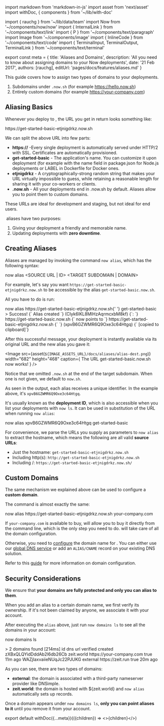 import markdown from 'markdown-in-js'
import asset from 'next/asset'
import withDoc, { components } from '~/lib/with-doc'

import { rauchg } from '~/lib/data/team'
import Now from '~/components/now/now'
import { InternalLink } from '~/components/text/link'
import { P } from '~/components/text/paragraph'
import Image from '~/components/image'
import { InlineCode } from '~/components/text/code'
import {
  TerminalInput,
  TerminalOutput,
  TerminalLink
} from '~/components/text/terminal'

export const meta = {
  title: 'Aliases and Domains',
  description: 'All you need to know about assigning domains to your Now deployments',
  date: '21 Feb 2017',
  authors: [rauchg],
  editUrl: 'pages/docs/features/aliases.md'
}

This guide covers how to assign two types of domains to your <Now color="#000"/> deployments.

1. Subdomains under `.now.sh` (for example https://hello.now.sh)
2. Entirely custom domains (for example https://your-company.com)

## Aliasing Basics

Whenever you deploy to <Now color="#000"/>, the URL you get in return looks something like:

<TerminalOutput>
  https://<P.B>get-started-basic</P.B>-<P.B>etjnigdrkz</P.B>.now.sh
</TerminalOutput>

We can split the above URL into few parts:

* **https://** -Every single deployment is automatically served under HTTP/2 with SSL. Certificates are automatically provisioned.
* **get-started-basic**	- The application's name. You can customize it upon deployment (for example with the name field in package.json for Node.js deployments or LABEL in Dockerfile for Docker ones.
* **etjnigdrkz** -	A cryptographically-strong random string that makes your URL virtually impossible to guess, while retaining a reasonable length for sharing it with your co-workers or clients.
* **.now.sh** -	All your deployments end in .now.sh by default. Aliases allow you to point them to custom domains.

These URLs are ideal for development and staging, but not ideal for end users.

&#8203;<Now color="#000"/> aliases have two purposes:

1. Giving your deployment a friendly and memorable name.
2. Updating deployments with **zero downtime**.

## Creating Aliases

Aliases are managed by invoking the command `now alias`, which has the following syntax:

<TerminalInput>
  now alias &lt;SOURCE URL | ID&gt; &lt;TARGET SUBDOMAIN | DOMAIN&gt;
</TerminalInput>

For example, let's say you want `https://get-started-basic-etjnigdrkz.now.sh` to be accessible by the alias `get-started-basic.now.sh`.

All you have to do is run:

<TerminalInput>
  now alias https://get-started-basic-etjnigdrkz.now.sh{' '}
  <P.B>get-started-basic</P.B>
</TerminalInput>

<TerminalOutput>
  <span className="cyan">&gt; Success!</span>
  {` Alias created `}
  <span className="gray">(CIyk6IKL8MIHzAqrmcxbM8kf)</span>
  {`:
  `}
  <TerminalLink href="https://get-started-basic.now.sh">
    https://get-started-basic.now.sh
  </TerminalLink>
  {` now points to `}
  <TerminalLink href="https://get-started-basic-etjnigdrkz.now.sh">
    https://get-started-basic-etjnigdrkz.now.sh
  </TerminalLink>
  {` `}
  <span className="gray">(xpvB6GZWMR6Q9Oxe3c64Htgq)</span>
  {` [copied to clipboard]`}
</TerminalOutput>

After this successful message, your deployment is instantly available via its original URL and the new alias you gave it:

<Image
  src={asset(`${IMAGE_ASSETS_URL}/docs/aliases/alias-dest.png`)}
  width="682"
  height="468"
  caption={
    <span>
      The URL <InlineCode>get-started-basic.now.sh</InlineCode> now works!
    </span>
  }
/>

Notice that we omitted `.now.sh` at the end of the target subdomain. When one is not given, we default to `now.sh`.

As seen in the output, each alias receives a unique identifier. In the example above, it's `xpvB6GZWMR6Q9Oxe3c64Htgq`.

It's usually known as the **deployment ID**, which is also accessible when you list your deployments with `now ls`. It can be used in substitution of the URL when running `now alias`:

<TerminalInput>
  now alias <P.B>xpvB6GZWMR6Q9Oxe3c64Htgq</P.B> get-started-basic
</TerminalInput>

For convenience, we parse the URLs you supply as parameters to `now alias` to extract the hostname, which means the following are all valid **source URLs**:

* Just the hostname: `get-started-basic-etjnigdrkz.now.sh`
* Including http(s): `http://get-started-basic-etjnigdrkz.now.sh`
* Including /: `https://get-started-basic-etjnigdrkz.now.sh/`

## Custom Domains

The same mechanism we explained above can be used to configure a **custom domain**.

The command is almost exactly the same:

<TerminalInput>
  now alias https://get-started-basic-etjnigdrkz.now.sh your-company.com
</TerminalInput>

If `your-company.com` is available to buy, <Now color="#000"/> will allow you to buy it directly from the command line, which is the only step you need to do. <Now color="#000"/> will take care of all the domain configuration.

Otherwise, you need to [configure](/docs/getting-started/assign-a-domain-name) the domain name for <Now color="#000"/>. You can either use our [global DNS service](/world) or add an `ALIAS/CNAME` record on your existing DNS solution.

Refer to this [guide](/docs/getting-started/assign-a-domain-name) for more information on domain configuration.

## Security Considerations

We ensure that **your domains are fully protected and only you can alias to them**.

When you add an alias to a certain domain name, we first verify its ownership. If it's not been claimed by anyone, we associate it with your account.

After executing the `alias` above, just run `now domains ls` to see all the domains in your account:

<TerminalInput>now domains ls</TerminalInput>

<TerminalOutput>
  > 2 domains found [214ms] <span className="gray">id dns url verified created</span> zXBxQLQYidDddAb2l6db26Cb zeit.world

  <TerminalLink href="https://your-company.com">
    https://your-company.com
  </TerminalLink> true <span className="gray">11m ago</span> WAZjIaxvaiieNUqJc22PJUKG external

  <TerminalLink href="https://hyper.is">
    https://zeit.run
  </TerminalLink> true <span className="gray">20m ago</span>
</TerminalOutput>

As you can see, there are two types of domains:

* **external**: the domain is associated with a third-party nameserver provider like DNSimple.
* **zeit.world**: the domain is hosted with ${<InternalLink href="/world">zeit.world</InternalLink>} and `now alias` automatically sets up records.

Once a domain appears under `now domains ls`, **only you can point aliases to it** until you remove it from your account.

export default withDoc({...meta})(({children}) => <>{children}</>)
